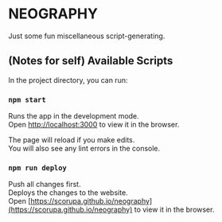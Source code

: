 # NEOGRAPHY

Just some fun miscellaneous script-generating.

## (Notes for self) Available Scripts

In the project directory, you can run:

### `npm start`

Runs the app in the development mode.\
Open [http://localhost:3000](http://localhost:3000) to view it in the browser.

The page will reload if you make edits.\
You will also see any lint errors in the console.

### `npm run deploy`

Push all changes first.\
Deploys the changes to the website.\
Open [https://scorupa.github.io/neography](https://scorupa.github.io/neography) to view it in the browser.
